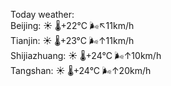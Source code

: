 Today weather:  
Beijing: ☀️   🌡️+22°C 🌬️↖11km/h  
Tianjin: ☀️   🌡️+23°C 🌬️↑11km/h  
Shijiazhuang: ☀️   🌡️+24°C 🌬️↑10km/h  
Tangshan: ☀️   🌡️+24°C 🌬️↑20km/h  
